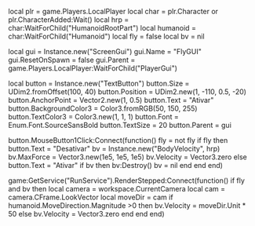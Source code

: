 local plr = game.Players.LocalPlayer
local char = plr.Character or plr.CharacterAdded:Wait()
local hrp = char:WaitForChild("HumanoidRootPart")
local humanoid = char:WaitForChild("Humanoid")
local fly = false
local bv = nil

local gui = Instance.new("ScreenGui")
gui.Name = "FlyGUI"
gui.ResetOnSpawn = false
gui.Parent = game.Players.LocalPlayer:WaitForChild("PlayerGui")

local button = Instance.new("TextButton")
button.Size = UDim2.fromOffset(100, 40)
button.Position = UDim2.new(1, -110, 0.5, -20)
button.AnchorPoint = Vector2.new(1, 0.5)
button.Text = "Ativar"
button.BackgroundColor3 = Color3.fromRGB(50, 150, 255)
button.TextColor3 = Color3.new(1, 1, 1)
button.Font = Enum.Font.SourceSansBold
button.TextSize = 20
button.Parent = gui

button.MouseButton1Click:Connect(function()
		fly = not fly
		if fly then
				button.Text = "Desativar"
				bv = Instance.new("BodyVelocity", hrp)
				bv.MaxForce = Vector3.new(1e5, 1e5, 1e5)
				bv.Velocity = Vector3.zero
		else
				button.Text = "Ativar"
				if bv then
						bv:Destroy()
						bv = nil
				end
		end
end)

game:GetService("RunService").RenderStepped:Connect(function()
		if fly and bv then
				local camera = workspace.CurrentCamera
				local cam = camera.CFrame.LookVector
				local moveDir = cam
				if humanoid.MoveDirection.Magnitude >0 then
						bv.Velocity = moveDir.Unit * 50
				else
						bv.Velocity = Vector3.zero
				end
		end
end)
